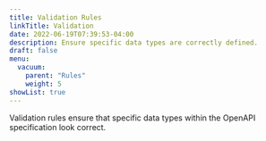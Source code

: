 ```yaml
---
title: Validation Rules
linkTitle: Validation
date: 2022-06-19T07:39:53-04:00
description: Ensure specific data types are correctly defined.
draft: false
menu:
  vacuum:
    parent: "Rules"
    weight: 5
showList: true
---
```


Validation rules ensure that specific data types within the OpenAPI specification look correct.